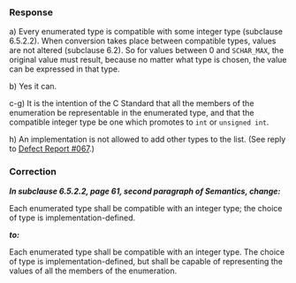 ### Response

a) Every enumerated type is compatible with some integer type (subclause
6.5.2.2). When conversion takes place between compatible types, values are not
altered (subclause 6.2). So for values between 0 and `SCHAR_MAX`, the original
value must result, because no matter what type is chosen, the value can be
expressed in that type.

b) Yes it can.

c-g) It is the intention of the C Standard that all the members of the
enumeration be representable in the enumerated type, and that the compatible
integer type be one which promotes to `int` or `unsigned int`.

h) An implementation is not allowed to add other types to the list. (See reply
to [Defect Report #067](issue:0067).)

### Correction

***In subclause 6.5.2.2, page 61, second paragraph of Semantics, change:***

Each enumerated type shall be compatible with an integer type; the choice of
type is implementation-defined.

***to:***

Each enumerated type shall be compatible with an integer type. The choice of
type is implementation-defined, but shall be capable of representing the values
of all the members of the enumeration.
